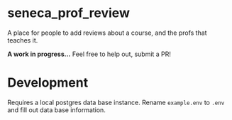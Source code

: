 # seneca_prof_review

A place for people to add reviews about a course, and the profs that teaches it.

**A work in progress...** Feel free to help out, submit a PR!

# Development

Requires a local postgres data base instance. Rename `example.env` to `.env` and
fill out data base information.
